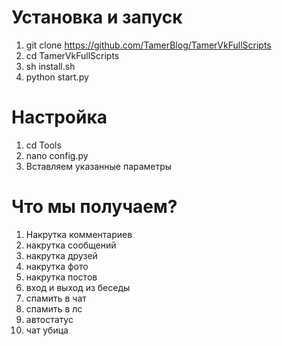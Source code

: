 # Установка и запуск
1. git clone https://github.com/TamerBlog/TamerVkFullScripts
2. cd TamerVkFullScripts
3. sh install.sh
4. python start.py

# Настройка
1. cd Tools
2. nano config.py
3. Вставляем указанные параметры

# Что мы получаем?
1. Накрутка комментариев
2. накрутка сообщений
3. накрутка друзей
4. накрутка фото
5. накрутка постов
6. вход и выход из беседы
7. спамить в чат
8. спамить в лс
9. автостатус
10. чат убица
